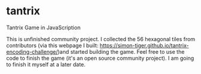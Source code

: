 # tantrix
Tantrix Game in JavaScription

This is unfinished community project. I collected the 56 hexagonal tiles from contributors (via this webpage I built: https://simon-tiger.github.io/tantrix-encoding-challenge/)and started building the game. Feel free to use the code to finish the game (it's an open source community project). I am going to finish it myself at a later date.
